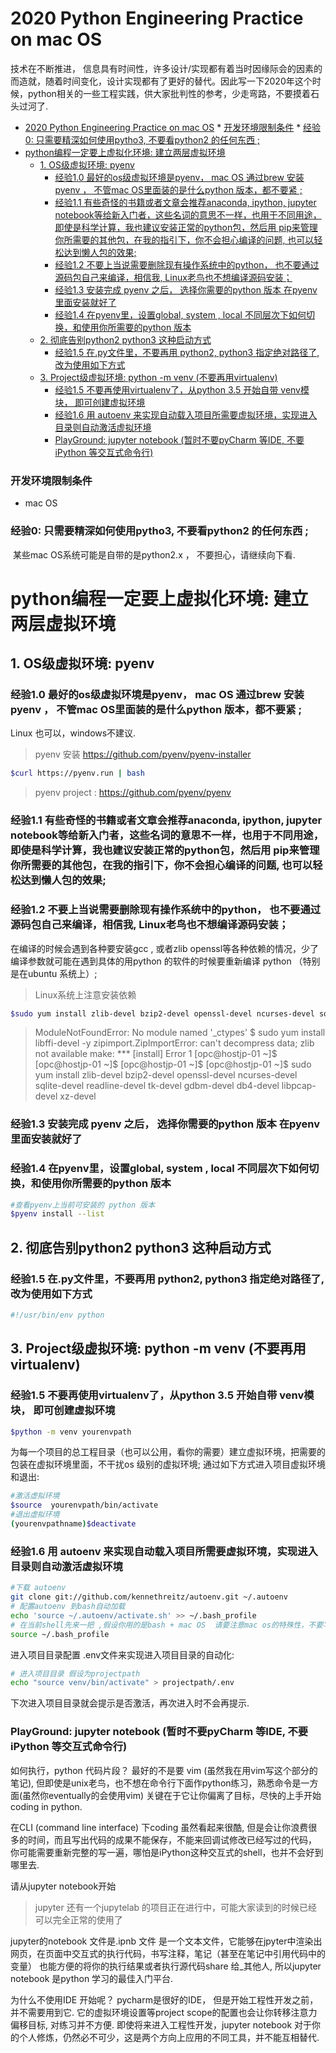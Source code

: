 # 2020 Python Engineering Practice  on mac OS



技术在不断推进， 信息具有时间性，许多设计/实现都有着当时因缘际会的因素的而造就，随着时间变化，设计实现都有了更好的替代。因此写一下2020年这个时候，python相关的一些工程实践，供大家批判性的参考，少走弯路，不要摸着石头过河了. 


   * [2020 Python Engineering Practice  on mac OS](#2020-python-engineering-practice--on-mac-os)
         * [开发环境限制条件](#开发环境限制条件)
         * [经验0:    只需要精深如何使用pytho3,  不要看python2 的任何东西 ;](#经验0----只需要精深如何使用pytho3--不要看python2-的任何东西-)
   * [python编程一定要上虚拟化环境:  建立两层虚拟环境](#python编程一定要上虚拟化环境--建立两层虚拟环境)
      * [1. OS级虚拟环境:  pyenv](#1-os级虚拟环境--pyenv)
         * [经验1.0   最好的os级虚拟环境是pyenv，   mac OS  通过brew 安装pyenv ， 不管mac OS里面装的是什么python 版本，都不要紧 ;](#经验10---最好的os级虚拟环境是pyenv---mac-os--通过brew-安装pyenv--不管mac-os里面装的是什么python-版本都不要紧-)
         * [经验1.1  有些奇怪的书籍或者文章会推荐anaconda, ipython, jupyter notebook等给新入门者，这些名词的意思不一样，也用于不同用途，即使是科学计算，我也建议安装正常的python包，然后用 pip来管理你所需要的其他包，在我的指引下，你不会担心编译的问题,  也可以轻松达到懒人包的效果;](#经验11--有些奇怪的书籍或者文章会推荐anaconda-ipython-jupyter-notebook等给新入门者这些名词的意思不一样也用于不同用途即使是科学计算我也建议安装正常的python包然后用-pip来管理你所需要的其他包在我的指引下你不会担心编译的问题--也可以轻松达到懒人包的效果)
         * [经验1.2   不要上当说需要删除现有操作系统中的python， 也不要通过源码包自己来编译，相信我, Linux老鸟也不想编译源码安装；](#经验12---不要上当说需要删除现有操作系统中的python-也不要通过源码包自己来编译相信我-linux老鸟也不想编译源码安装)
         * [经验1.3   安装完成 pyenv 之后， 选择你需要的python 版本 在pyenv里面安装就好了](#经验13---安装完成-pyenv-之后-选择你需要的python-版本-在pyenv里面安装就好了)
         * [经验1.4   在pyenv里，设置global,  system , local 不同层次下如何切换，和使用你所需要的python 版本](#经验14---在pyenv里设置global--system--local-不同层次下如何切换和使用你所需要的python-版本)
      * [2. 彻底告别python2 python3 这种启动方式](#2-彻底告别python2-python3-这种启动方式)
         * [经验1.5 在.py文件里，不要再用 python2, python3 指定绝对路径了, 改为使用如下方式](#经验15-在py文件里不要再用-python2-python3-指定绝对路径了-改为使用如下方式)
      * [3. Project级虚拟环境:  python -m venv  (不要再用virtualenv)](#3-project级虚拟环境--python--m-venv--不要再用virtualenv)
         * [经验1.5    不要再使用virtualenv了，从python 3.5 开始自带 venv模块， 即可创建虚拟环境](#经验15----不要再使用virtualenv了从python-35-开始自带-venv模块-即可创建虚拟环境)
         * [经验1.6   用 autoenv 来实现自动载入项目所需要虚拟环境，实现进入目录则自动激活虚拟环境](#经验16---用-autoenv-来实现自动载入项目所需要虚拟环境实现进入目录则自动激活虚拟环境)
         * [PlayGround: jupyter notebook  (暂时不要pyCharm 等IDE, 不要iPython 等交互式命令行)](#playground-jupyter-notebook--暂时不要pycharm-等ide-不要ipython-等交互式命令行)

###  开发环境限制条件 

* mac OS    



### 经验0:    只需要精深如何使用pytho3,  不要看python2 的任何东西 ;

​			   某些mac OS系统可能是自带的是python2.x ， 不要担心，请继续向下看.



# python编程一定要上虚拟化环境:  建立两层虚拟环境

##  1. OS级虚拟环境:  pyenv

### 经验1.0   最好的os级虚拟环境是pyenv，   mac OS  通过brew 安装pyenv ， 不管mac OS里面装的是什么python 版本，都不要紧 ;
Linux 也可以，windows不建议.

> pyenv 安装  https://github.com/pyenv/pyenv-installer

```bash
$curl https://pyenv.run | bash
```

> pyenv project :  https://github.com/pyenv/pyenv


### 经验1.1  有些奇怪的书籍或者文章会推荐anaconda, ipython, jupyter notebook等给新入门者，这些名词的意思不一样，也用于不同用途，即使是科学计算，我也建议安装正常的python包，然后用 pip来管理你所需要的其他包，在我的指引下，你不会担心编译的问题,  也可以轻松达到懒人包的效果; 



### 经验1.2   不要上当说需要删除现有操作系统中的python， 也不要通过源码包自己来编译，相信我, Linux老鸟也不想编译源码安装；

在编译的时候会遇到各种要安装gcc , 或者zlib  openssl等各种依赖的情况，少了编译参数就可能在遇到具体的用python 的软件的时候要重新编译 python （特别是在ubuntu 系统上）;

> Linux系统上注意安装依赖
```bash
$sudo yum install zlib-devel bzip2-devel openssl-devel ncurses-devel sqlite-devel readline-devel tk-devel gdbm-devel db4-devel libpcap-devel xz-devel
```

> ModuleNotFoundError: No module named '_ctypes'
> $ sudo  yum install libffi-devel -y
>zipimport.ZipImportError: can't decompress data; zlib not available
make: *** [install] Error 1
[opc@hostjp-01 ~]$
[opc@hostjp-01 ~]$
[opc@hostjp-01 ~]$
[opc@hostjp-01 ~]$ sudo yum install zlib-devel bzip2-devel openssl-devel ncurses-devel sqlite-devel readline-devel tk-devel gdbm-devel db4-devel libpcap-devel xz-devel


### 经验1.3   安装完成 pyenv 之后， 选择你需要的python 版本 在pyenv里面安装就好了



### 经验1.4   在pyenv里，设置global,  system , local 不同层次下如何切换，和使用你所需要的python 版本

```bash
#查看pyenv上当前可安装的 python 版本 
$pyenv install --list
```



## 2. 彻底告别python2 python3 这种启动方式

### 经验1.5 在.py文件里，不要再用 python2, python3 指定绝对路径了, 改为使用如下方式

```python
#!/usr/bin/env python
```


##  3. Project级虚拟环境:  python -m venv  (不要再用virtualenv)

### 经验1.5    不要再使用virtualenv了，从python 3.5 开始自带 venv模块， 即可创建虚拟环境

```bash
$python -m venv yourenvpath
```

为每一个项目的总工程目录（也可以公用，看你的需要）建立虚拟环境，把需要的包装在虚拟环境里面，不干扰os 级别的虚拟环境;  通过如下方式进入项目虚拟环境和退出: 

```bash
#激活虚拟环境
$source  yourenvpath/bin/activate  
#退出虚拟环境
(yourenvpathname)$deactivate
```



### 经验1.6   用 autoenv 来实现自动载入项目所需要虚拟环境，实现进入目录则自动激活虚拟环境

```bash
#下载 autoenv
git clone git://github.com/kennethreitz/autoenv.git ~/.autoenv
# 配置autoenv 到bash自动加载
echo 'source ~/.autoenv/activate.sh' >> ~/.bash_profile
# 在当前shell先来一把 ,假设你用的是bash + mac OS  请要注意mac os的特殊性，不要写在 .bashrc里 , 如果你用的zsh 我想你一定知道要改哪个文件
source ~/.bash_profile
```

进入项目目录配置 .env文件来实现进入项目目录的自动化:

```bash
# 进入项目目录 假设为projectpath
echo "source venv/bin/activate" > projectpath/.env
```

下次进入项目目录就会提示是否激活，再次进入时不会再提示.

### PlayGround: jupyter notebook  (暂时不要pyCharm 等IDE, 不要iPython 等交互式命令行)

如何执行，python 代码片段？  最好的不是要 vim (虽然我在用vim写这个部分的笔记),
但即使是unix老鸟，也不想在命令行下面作python练习，熟悉命令是一方面(虽然你eventually的会使用vim)
关键在于它让你偏离了目标，尽快的上手开始coding in python.

在CLI (command line interface) 下coding 虽然看起来很酷,
但是会让你浪费很多的时间，而且写出代码的成果不能保存，不能来回调试修改已经写过的代码，
你可能需要重新完整的写一遍，哪怕是iPython这种交互式的shell，也并不会好到哪里去.

请从jupyter notebook开始 
>jupyter 还有一个jupytelab 的项目正在进行中，可能大家读到的时候已经可以完全正常的使用了

jupyter的notebook 文件是.ipnb 文件
是一个文本文件，它能够在jpyter中渲染出网页，在页面中交互式的执行代码，书写注释，笔记（甚至在笔记中引用代码中的变量）
也能方便的将你的执行结果或者执行源代码share 给_其他人, 所以jupyter notebook
是python 学习的最佳入门平台.

为什么不使用IDE 开始呢？
pycharm是很好的IDE， 但是开始工程性开发之前，并不需要用到它.
它的虚拟环境设置等project scope的配置也会让你转移注意力偏移目标,
对练习并不方便.   即使将来进入工程性开发，jupyter notebook
对于你的个人修炼，仍然必不可少，这是两个方向上应用的不同工具，并不能互相替代.


